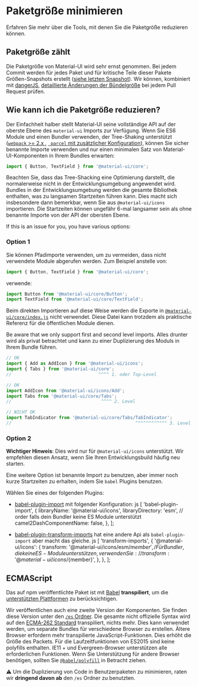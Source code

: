 # Paketgröße minimieren

<p class="description">Erfahren Sie mehr über die Tools, mit denen Sie die Paketgröße reduzieren können.</p>

## Paketgröße zählt

Die Paketgröße von Material-UI wird sehr ernst genommen. Bei jedem Commit werden für jedes Paket und für kritische Teile dieser Pakete Größen-Snapshots erstellt ([siehe letzten Snapshot](/size-snapshot)). Wir können, kombiniert mit [dangerJS](https://danger.systems/js/), [detaillierte Änderungen der Bündelgröße](https://github.com/mui-org/material-ui/pull/14638#issuecomment-466658459) bei jedem Pull Request prüfen.

## Wie kann ich die Paketgröße reduzieren?

Der Einfachheit halber stellt Material-UI seine vollständige API auf der oberste Ebene des `material-ui` Imports zur Verfügung. Wenn Sie ES6 Module und einen Bundler verwenden, der Tree-Shaking unterstützt ([`webpack` >= 2.x ](https://webpack.js.org/guides/tree-shaking/), [ ` parcel` mit zusätzlicher Konfiguration](https://en.parceljs.org/cli.html#enable-experimental-scope-hoisting/tree-shaking-support)), können Sie sicher benannte Importe verwenden und nur einen minimalen Satz von Material-UI-Komponenten in Ihrem Bundles erwarten:

```js
import { Button, TextField } from '@material-ui/core';
```

Beachten Sie, dass das Tree-Shacking eine Optimierung darstellt, die normalerweise nicht in der Entwicklungsumgebung angewendet wird. Bundles in der Entwicklungsumgebung werden die gesamte Bibliothek enthalten, was zu langsamen Startzeiten führen kann. Dies macht sich insbesondere dann bemerkbar, wenn Sie aus `@material-ui/icons` importieren. Die Startzeiten können ungefähr 6-mal langsamer sein als ohne benannte Importe von der API der obersten Ebene.

If this is an issue for you, you have various options:

### Option 1

Sie können Pfadimporte verwenden, um zu vermeiden, dass nicht verwendete Module abgerufen werden. Zum Beispiel anstelle von:

```js
import { Button, TextField } from '@material-ui/core';
```

verwende:

```js
import Button from '@material-ui/core/Button';
import TextField from '@material-ui/core/TextField';
```

Beim direkten Importieren auf diese Weise werden die Exporte in [`@material-ui/core/index.js`](https://github.com/mui-org/material-ui/blob/master/packages/material-ui/src/index.js) nicht verwendet. Diese Datei kann trotzdem als praktische Referenz für die öffentlichen Module dienen.

Be aware that we only support first and second level imports. Alles drunter wird als privat betrachtet und kann zu einer Duplizierung des Moduls in Ihrem Bundle führen.

```js
// OK
import { Add as AddIcon } from '@material-ui/icons';
import { Tabs } from '@material-ui/core';
//                                 ^^^^ 1. oder Top-Level

// OK
import AddIcon from '@material-ui/icons/Add';
import Tabs from '@material-ui/core/Tabs';
//                                  ^^^^ 2. Level

// NICHT OK
import TabIndicator from '@material-ui/core/Tabs/TabIndicator';
//                                               ^^^^^^^^^^^^ 3. Level
```

### Option 2

**Wichtiger Hinweis**: Dies wird nur für `@material-ui/icons` unterstützt. Wir empfehlen diesen Ansatz, wenn Sie Ihren Entwicklungsbuild häufig neu starten.

Eine weitere Option ist benannte Import zu benutzen, aber immer noch kurze Startzeiten zu erhalten, indem Sie `babel` Plugins benutzen.

Wählen Sie eines der folgenden Plugins:

- [babel-plugin-import](https://github.com/ant-design/babel-plugin-import) mit folgender Konfiguration: 
        js
        [
        'babel-plugin-import',
        {
          libraryName: '@material-ui/icons',
          libraryDirectory: 'esm', // order falls dein Bundler keine ES Module unterstützt
          camel2DashComponentName: false,
        },
        ];

- [babel-plugin-transform-imports](https://www.npmjs.com/package/babel-plugin-transform-import) hat eine andere Api als `babel-plugin-import` aber macht das gleiche. 
        js
        [
        'transform-imports',
        {
          '@material-ui/icons': {
            transform: '@material-ui/icons/esm/${member}',
            / Für Bundler, die keine ES-Module unterstützen, verwenden Sie:
            // transform: '@material-ui/icons/${member}',
          },
        },
        ];

## ECMAScript

Das auf npm veröffentlichte Paket ist mit [Babel](https://github.com/babel/babel) **transpiliert**, um die [ unterstützten Plattformen](/getting-started/supported-platforms/) zu berücksichtigen.

Wir veröffentlichen auch eine zweite Version der Komponenten. Sie finden diese Version unter den [`/es` Ordner](https://unpkg.com/@material-ui/core/es/). Die gesamte nicht offizielle Syntax wird auf den [ECMA-262 Standard](https://www.ecma-international.org/publications/standards/Ecma-262.htm) transpiliert, nichts mehr. Dies kann verwendet werden, um separate Bundles für verschiedene Browser zu erstellen. Ältere Browser erfordern mehr transpilierte JavaScript-Funktionen. Dies erhöht die Größe des Packets. Für die Laufzeitfunktionen von ES2015 sind keine polyfills enthalten. IE11 + und Evergreen-Browser unterstützen alle erforderlichen Funktionen. Wenn Sie Unterstützung für andere Browser benötigen, sollten Sie [`@babel/polyfill`](https://www.npmjs.com/package/@babel/polyfill) in Betracht ziehen.

⚠️ Um die Duplizierung von Code in Benutzerpaketen zu minimieren, raten wir **dringend davon ab** den `/es` Ordner zu benutzten.